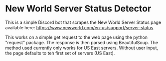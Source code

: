 # New World Server Status Detector

This is a simple Discord bot that scrapes the New World Server Status page available here: https://www.newworld.com/en-us/support/server-status

This works on a simple get request to the web page using the python "request" package. The response is then parsed using BeautifulSoup.
The method used currently only works for US East servers. Without user input, the page defaults to teh first set of servers (US East).
